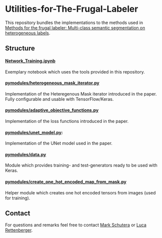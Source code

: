 # Utilities-for-The-Frugal-Labeler
This repository bundles the implementations to the methods used in [Methods for the frugal labeler: Multi-class semantic segmentation on heterogeneous labels](https://osf.io/uyk79/).

## Structure
#### [Network_Training.ipynb](Network_Training.ipynb) 
Exemplary notebook which uses the tools provided in this repository.
#### [pymodules/heterogeneous_mask_iterator.py](pymodules/heterogeneous_mask_iterator.py)
Implementation of the Heteregenous Mask iterator introduced in the paper. Fully configurable and usable with TensorFlow/Keras. 
#### [pymodules/adaptive_objective_functions.py](pymodules/adaptive_objective_functions.py)
Implementation of the loss functions introduced in the paper.
#### [pymodules/unet_model.py](pymodules/unet_model.py): 
Implementation of the UNet model used in the paper.
#### [pymodules/data.py](pymodules/data.py)
Module which provides training- and test-generators ready to be used with Keras.
#### [pymodules/create_one_hot_encoded_map_from_mask.py](pymodules/create_one_hot_encoded_map_from_mask.py)
Helper module which creates one hot encoded tensors from images (used for training).

## Contact
For questions and remarks feel free to contact [Mark Schutera](https://github.com/schutera) or [Luca Rettenberger](https://github.com/lrettenberger).
